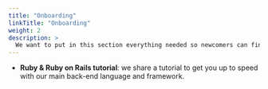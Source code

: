 ```yaml
---
title: "Onboarding"
linkTitle: "Onboarding"
weight: 2
description: >
  We want to put in this section everything needed so newcomers can find their way.
---
```


- **Ruby & Ruby on Rails tutorial**: we share a tutorial to get you up to speed
  with our main back-end language and framework.
